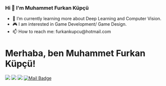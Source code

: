 
### Hi 👋 I'm Muhammet Furkan Küpçü

<ul>
      <li>📖 I’m currently learning more about Deep Learning and Computer Vision. </li>
      <li>🎮 I am interested in Game Development/ Game Design. </li>
      <li>📫 How to reach me: furkankupcu@hotmail.com</li>
</ul>

# Merhaba, ben Muhammet Furkan Küpçü! 

[![](https://img.shields.io/badge/twitter-%231DA1F2.svg?&style=for-the-badge&logo=twitter&logoColor=white)](https://twitter.com/furkankupcu41)
[![](https://img.shields.io/badge/linkedin-%230077B5.svg?&style=for-the-badge&logo=linkedin&logoColor=white)](https://www.linkedin.com/in/muhammet-furkan-kupcu/)
[![](https://img.shields.io/badge/medium-%2312100E.svg?&style=for-the-badge&logo=medium&logoColor=white)](https://medium.com/@furkankupcu41)
[![Mail Badge](https://img.shields.io/badge/furkankupcu41@gmail.com-c14438?style=for-the-badge&logo=Gmail&logoColor=white&link=mailto:furkankupcu41@gmail.com)](mailto:furkankupcu41@gmail.com)
